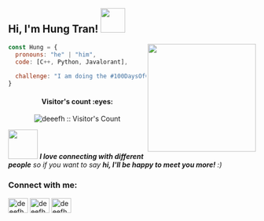 <h2> Hi, I'm Hung Tran! <img src="https://media.giphy.com/media/mGcNjsfWAjY5AEZNw6/giphy.gif" width="50"></h2>
<img align='right' src="https://i.pinimg.com/originals/56/ad/2c/56ad2c43bf5021957a57547eb7baad9b.gif" width="220">

```javascript
const Hung = {
  pronouns: "he" | "him",
  code: [C++, Python, Javalorant],
  
  challenge: "I am doing the #100DaysOfCode challenge focused on competitive programming"
}
```

<!--![](https://komarev.com/ghpvc/?username=deeefh&color=brightgreen&style=plastic) -->
<h4 align="center">Visitor's count :eyes:</h4>

<p align="center"><img src="https://profile-counter.glitch.me/{deeefh}/count.svg" alt="deeefh :: Visitor's Count" /></p>
<img src="https://media.giphy.com/media/LnQjpWaON8nhr21vNW/giphy.gif" width="60"> <em><b>I love connecting with different people</b> so if you want to say <b>hi, I'll be happy to meet you more!</b> :)</em>

<h3 align="left">Connect with me:</h3>
<p align="left">
  
<!-- <a href="https://twitter.com/rahuldkjain" target="blank"><img align="center" src="https://cdn.jsdelivr.net/npm/simple-icons@3.0.1/icons/twitter.svg" alt="rahuldkjain" height="30" width="40" /></a> -->
<a href="https://www.facebook.com/deeefh/" target="blank"><img align="center" src="https://cdn.jsdelivr.net/npm/simple-icons@3.0.1/icons/facebook.svg" alt="deeefh" height="30" width="40" /></a>
<a href="https://instagram.com/deeefht" target="blank"><img align="center" src="https://cdn.jsdelivr.net/npm/simple-icons@3.0.1/icons/instagram.svg" alt="deeefh" height="30" width="40" /></a>
<a href="https://www.linkedin.com/in/deeefh/" target="blank"><img align="center" src="https://cdn.jsdelivr.net/npm/simple-icons@3.0.1/icons/linkedin.svg" alt="deeefh" height="30" width="40" /></a>
